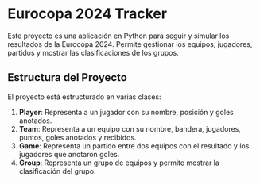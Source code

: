 # Eurocopa 2024 Tracker

Este proyecto es una aplicación en Python para seguir y simular los resultados de la Eurocopa 2024. Permite gestionar los equipos, jugadores, partidos y mostrar las clasificaciones de los grupos.

## Estructura del Proyecto

El proyecto está estructurado en varias clases:

1. **Player**: Representa a un jugador con su nombre, posición y goles anotados.
2. **Team**: Representa a un equipo con su nombre, bandera, jugadores, puntos, goles anotados y recibidos.
3. **Game**: Representa un partido entre dos equipos con el resultado y los jugadores que anotaron goles.
4. **Group**: Representa un grupo de equipos y permite mostrar la clasificación del grupo.